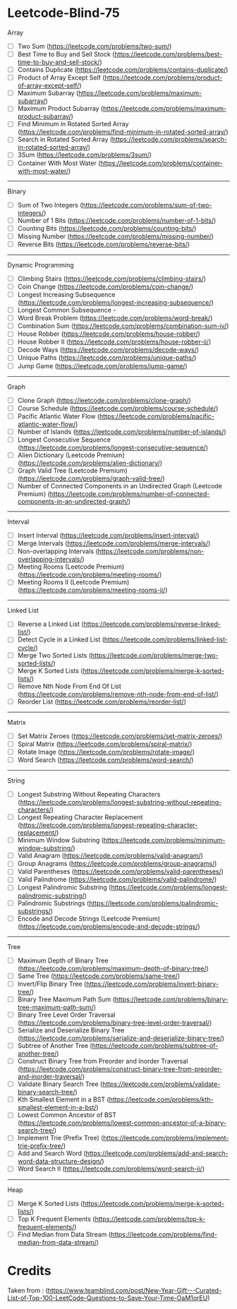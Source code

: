 # Leetcode-Blind-75

Array

- [ ] Two Sum (https://leetcode.com/problems/two-sum/)
- [ ] Best Time to Buy and Sell Stock (https://leetcode.com/problems/best-time-to-buy-and-sell-stock/)
- [ ] Contains Duplicate (https://leetcode.com/problems/contains-duplicate/)
- [ ] Product of Array Except Self (https://leetcode.com/problems/product-of-array-except-self/)
- [ ] Maximum Subarray (https://leetcode.com/problems/maximum-subarray/)
- [ ] Maximum Product Subarray (https://leetcode.com/problems/maximum-product-subarray/)
- [ ] Find Minimum in Rotated Sorted Array (https://leetcode.com/problems/find-minimum-in-rotated-sorted-array/)
- [ ] Search in Rotated Sorted Array (https://leetcode.com/problems/search-in-rotated-sorted-array/)
- [ ] 3Sum (https://leetcode.com/problems/3sum/)
- [ ] Container With Most Water (https://leetcode.com/problems/container-with-most-water/)

---

Binary

- [ ] Sum of Two Integers (https://leetcode.com/problems/sum-of-two-integers/)
- [ ] Number of 1 Bits (https://leetcode.com/problems/number-of-1-bits/)
- [ ] Counting Bits (https://leetcode.com/problems/counting-bits/)
- [ ] Missing Number (https://leetcode.com/problems/missing-number/)
- [ ] Reverse Bits (https://leetcode.com/problems/reverse-bits/)

---

Dynamic Programming

- [ ] Climbing Stairs (https://leetcode.com/problems/climbing-stairs/)
- [ ] Coin Change (https://leetcode.com/problems/coin-change/)
- [ ] Longest Increasing Subsequence (https://leetcode.com/problems/longest-increasing-subsequence/)
- [ ] Longest Common Subsequence -
- [ ] Word Break Problem (https://leetcode.com/problems/word-break/)
- [ ] Combination Sum (https://leetcode.com/problems/combination-sum-iv/)
- [ ] House Robber (https://leetcode.com/problems/house-robber/)
- [ ] House Robber II (https://leetcode.com/problems/house-robber-ii/)
- [ ] Decode Ways (https://leetcode.com/problems/decode-ways/)
- [ ] Unique Paths (https://leetcode.com/problems/unique-paths/)
- [ ] Jump Game (https://leetcode.com/problems/jump-game/)

---

Graph

- [ ] Clone Graph (https://leetcode.com/problems/clone-graph/)
- [ ] Course Schedule (https://leetcode.com/problems/course-schedule/)
- [ ] Pacific Atlantic Water Flow (https://leetcode.com/problems/pacific-atlantic-water-flow/)
- [ ] Number of Islands (https://leetcode.com/problems/number-of-islands/)
- [ ] Longest Consecutive Sequence (https://leetcode.com/problems/longest-consecutive-sequence/)
- [ ] Alien Dictionary (Leetcode Premium) (https://leetcode.com/problems/alien-dictionary/)
- [ ] Graph Valid Tree (Leetcode Premium) (https://leetcode.com/problems/graph-valid-tree/)
- [ ] Number of Connected Components in an Undirected Graph (Leetcode Premium) (https://leetcode.com/problems/number-of-connected-components-in-an-undirected-graph/)

---

Interval

- [ ] Insert Interval (https://leetcode.com/problems/insert-interval/)
- [ ] Merge Intervals (https://leetcode.com/problems/merge-intervals/)
- [ ] Non-overlapping Intervals (https://leetcode.com/problems/non-overlapping-intervals/)
- [ ] Meeting Rooms (Leetcode Premium) (https://leetcode.com/problems/meeting-rooms/)
- [ ] Meeting Rooms II (Leetcode Premium) (https://leetcode.com/problems/meeting-rooms-ii/)

---

Linked List

- [ ] Reverse a Linked List (https://leetcode.com/problems/reverse-linked-list/)
- [ ] Detect Cycle in a Linked List (https://leetcode.com/problems/linked-list-cycle/)
- [ ] Merge Two Sorted Lists (https://leetcode.com/problems/merge-two-sorted-lists/)
- [ ] Merge K Sorted Lists (https://leetcode.com/problems/merge-k-sorted-lists/)
- [ ] Remove Nth Node From End Of List (https://leetcode.com/problems/remove-nth-node-from-end-of-list/)
- [ ] Reorder List (https://leetcode.com/problems/reorder-list/)

---

Matrix

- [ ] Set Matrix Zeroes (https://leetcode.com/problems/set-matrix-zeroes/)
- [ ] Spiral Matrix (https://leetcode.com/problems/spiral-matrix/)
- [ ] Rotate Image (https://leetcode.com/problems/rotate-image/)
- [ ] Word Search (https://leetcode.com/problems/word-search/)

---

String

- [ ] Longest Substring Without Repeating Characters (https://leetcode.com/problems/longest-substring-without-repeating-characters/)
- [ ] Longest Repeating Character Replacement (https://leetcode.com/problems/longest-repeating-character-replacement/)
- [ ] Minimum Window Substring (https://leetcode.com/problems/minimum-window-substring/)
- [ ] Valid Anagram (https://leetcode.com/problems/valid-anagram/)
- [ ] Group Anagrams (https://leetcode.com/problems/group-anagrams/)
- [ ] Valid Parentheses (https://leetcode.com/problems/valid-parentheses/)
- [ ] Valid Palindrome (https://leetcode.com/problems/valid-palindrome/)
- [ ] Longest Palindromic Substring (https://leetcode.com/problems/longest-palindromic-substring/)
- [ ] Palindromic Substrings (https://leetcode.com/problems/palindromic-substrings/)
- [ ] Encode and Decode Strings (Leetcode Premium) (https://leetcode.com/problems/encode-and-decode-strings/)

---

Tree

- [ ] Maximum Depth of Binary Tree (https://leetcode.com/problems/maximum-depth-of-binary-tree/)
- [ ] Same Tree (https://leetcode.com/problems/same-tree/)
- [ ] Invert/Flip Binary Tree (https://leetcode.com/problems/invert-binary-tree/)
- [ ] Binary Tree Maximum Path Sum (https://leetcode.com/problems/binary-tree-maximum-path-sum/)
- [ ] Binary Tree Level Order Traversal (https://leetcode.com/problems/binary-tree-level-order-traversal/)
- [ ] Serialize and Deserialize Binary Tree (https://leetcode.com/problems/serialize-and-deserialize-binary-tree/)
- [ ] Subtree of Another Tree (https://leetcode.com/problems/subtree-of-another-tree/)
- [ ] Construct Binary Tree from Preorder and Inorder Traversal (https://leetcode.com/problems/construct-binary-tree-from-preorder-and-inorder-traversal/)
- [ ] Validate Binary Search Tree (https://leetcode.com/problems/validate-binary-search-tree/)
- [ ] Kth Smallest Element in a BST (https://leetcode.com/problems/kth-smallest-element-in-a-bst/)
- [ ] Lowest Common Ancestor of BST (https://leetcode.com/problems/lowest-common-ancestor-of-a-binary-search-tree/)
- [ ] Implement Trie (Prefix Tree) (https://leetcode.com/problems/implement-trie-prefix-tree/)
- [ ] Add and Search Word (https://leetcode.com/problems/add-and-search-word-data-structure-design/)
- [ ] Word Search II (https://leetcode.com/problems/word-search-ii/)

---

Heap

- [ ] Merge K Sorted Lists (https://leetcode.com/problems/merge-k-sorted-lists/)
- [ ] Top K Frequent Elements (https://leetcode.com/problems/top-k-frequent-elements/)
- [ ] Find Median from Data Stream (https://leetcode.com/problems/find-median-from-data-stream/)

# Credits

Taken from : (https://www.teamblind.com/post/New-Year-Gift---Curated-List-of-Top-100-LeetCode-Questions-to-Save-Your-Time-OaM1orEU)
